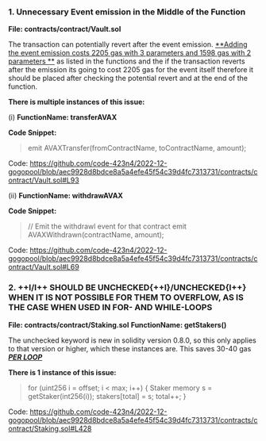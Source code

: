 ### 1. Unnecessary Event emission in the Middle of the Function

**File: contracts/contract/Vault.sol**

The transaction can potentially revert after the event emission. [**Adding the event emission costs 2205 gas with 3 parameters and 1598 gas with 2 parameters **](https://medium.com/layerx/how-to-reduce-gas-cost-in-solidity-f2e5321e0395#:~:text=Avoid%20unnecessary%20event%20emission,-Basically%2C%20logging%20opcodes&text=If%20only%20one%20argument%20are,the%20gas%20cost%20is%201125.) as listed in the functions and the if the transaction reverts after the emission its going to cost 2205 gas for the event itself therefore it should be placed after checking the potential revert and at the end of the function.            

**There is multiple instances of this issue:**

(i) **FunctionName: transferAVAX** 

**Code Snippet:**

> emit AVAXTransfer(fromContractName, toContractName, amount);

Code: https://github.com/code-423n4/2022-12-gogopool/blob/aec9928d8bdce8a5a4efe45f54c39d4fc7313731/contracts/contract/Vault.sol#L93

(ii) **FunctionName: withdrawAVAX** 

**Code Snippet:**

>  // Emit the withdrawl event for that contract
    emit AVAXWithdrawn(contractName, amount);

Code: https://github.com/code-423n4/2022-12-gogopool/blob/aec9928d8bdce8a5a4efe45f54c39d4fc7313731/contracts/contract/Vault.sol#L69

               



### 2. ++I/I++ SHOULD BE UNCHECKED{++I}/UNCHECKED{I++} WHEN IT IS NOT POSSIBLE FOR THEM TO OVERFLOW, AS IS THE CASE WHEN USED IN FOR- AND WHILE-LOOPS 

**File: contracts/contract/Staking.sol**
**FunctionName: getStakers()** 

The unchecked keyword is new in solidity version 0.8.0, so this only applies to that version or higher, which these instances are. This saves 30-40 gas [***PER LOOP***](https://gist.github.com/hrkrshnn/ee8fabd532058307229d65dcd5836ddc#the-increment-in-for-loop-post-condition-can-be-made-unchecked)

**There is 1 instance of this issue:**

> for (uint256 i = offset; i < max; i++) {
			Staker memory s = getStaker(int256(i));
			stakers[total] = s;
			total++;
     }

Code: https://github.com/code-423n4/2022-12-gogopool/blob/aec9928d8bdce8a5a4efe45f54c39d4fc7313731/contracts/contract/Staking.sol#L428


